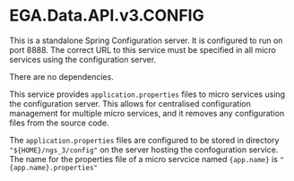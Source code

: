 # EGA.Data.API.v3.CONFIG

This is a standalone Spring Configuration server. It is configured to run on port 8888. The correct URL to this service must be specified in all micro services using the configuration server.

There are no dependencies.

This service provides `application.properties` files to micro services using the configuration server. This allows for centralised configuration management for multiple micro services, and it removes any configuration files from the source code.

The `application.properties` files are configured to be stored in directory `"${HOME}/ngs_3/config"` on the server hosting the confoguration service. The name for the properties file of a micro servcice named `{app.name}` is `"{app.name}.properties"`

